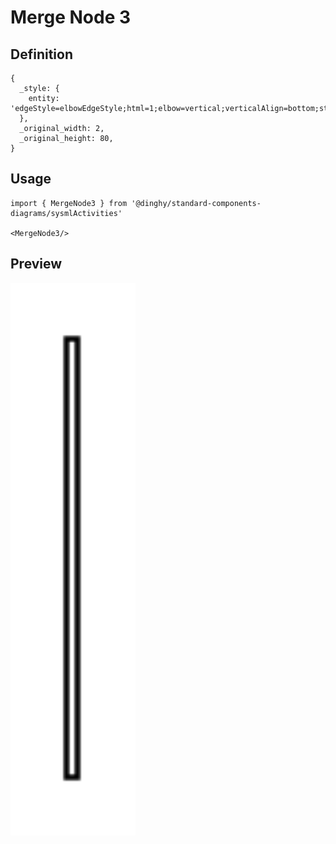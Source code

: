 # Merge Node 3

## Definition

```
{
  _style: { 
    entity: 'edgeStyle=elbowEdgeStyle;html=1;elbow=vertical;verticalAlign=bottom;startArrow=open;endArrow=none;rounded=0;labelBackgroundColor=none;startSize=12;',
  },
  _original_width: 2,
  _original_height: 80,
}
```

## Usage

```
import { MergeNode3 } from '@dinghy/standard-components-diagrams/sysmlActivities'

<MergeNode3/>
```

## Preview

<img src="./merge-node-3.png" width="200"/>
